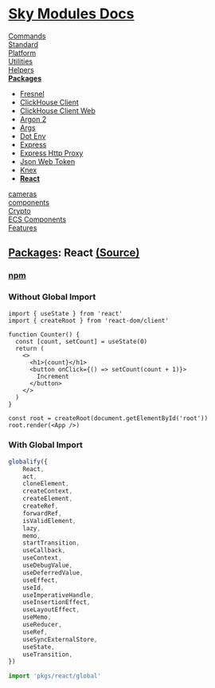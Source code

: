 <!--- This React was auto-generated using "pnpm exec sky readme" --> 

# [Sky Modules Docs](../../README.md)

[Commands](..%2F..%2F%5Fcommands%2FREADME.md)   
[Standard](..%2F..%2Fstandard%2FREADME.md)   
[Platform](..%2F..%2Fplatform%2FREADME.md)   
[Utilities](..%2F..%2Futilities%2FREADME.md)   
[Helpers](..%2F..%2Fhelpers%2FREADME.md)   
**[Packages](..%2F..%2Fpkgs%2FREADME.md)**   
* [Fresnel](..%2F..%2Fpkgs%2F%40artsy%2Ffresnel%2FREADME.md)
* [ClickHouse Client](..%2F..%2Fpkgs%2F%40clickhouse%2Fclient%2FREADME.md)
* [ClickHouse Client Web](..%2F..%2Fpkgs%2F%40clickhouse%2Fclient-web%2FREADME.md)
* [Argon 2](..%2F..%2Fpkgs%2Fargon2%2FREADME.md)
* [Args](..%2F..%2Fpkgs%2Fargs%2FREADME.md)
* [Dot Env](..%2F..%2Fpkgs%2Fdotenv%2FREADME.md)
* [Express](..%2F..%2Fpkgs%2Fexpress%2FREADME.md)
* [Express Http Proxy](..%2F..%2Fpkgs%2Fexpress-http-proxy%2FREADME.md)
* [Json Web Token](..%2F..%2Fpkgs%2Fjsonwebtoken%2FREADME.md)
* [Knex](..%2F..%2Fpkgs%2Fknex%2FREADME.md)
* **[React](..%2F..%2Fpkgs%2Freact%2FREADME.md)**
  
[cameras](..%2F..%2Fcameras%2FREADME.md)   
[components](..%2F..%2Fcomponents%2FREADME.md)   
[Crypto](..%2F..%2Fcrypto%2FREADME.md)   
[ECS Components](..%2F..%2Fecs%2FREADME.md)   
[Features](..%2F..%2Ffeatures%2FREADME.md)   

## [Packages](..%2F..%2Fpkgs%2FREADME.md): React [(Source)](..%2F..%2Fpkgs%2Freact%2F)

  
### [npm](https://www.npmjs.com/package/react)

### Without Global Import

```tsx
import { useState } from 'react'
import { createRoot } from 'react-dom/client'

function Counter() {
  const [count, setCount] = useState(0)
  return (
    <>
      <h1>{count}</h1>
      <button onClick={() => setCount(count + 1)}>
        Increment
      </button>
    </>
  )
}

const root = createRoot(document.getElementById('root'))
root.render(<App />)

```

### With Global Import

```ts
globalify({
    React,
    act,
    cloneElement,
    createContext,
    createElement,
    createRef,
    forwardRef,
    isValidElement,
    lazy,
    memo,
    startTransition,
    useCallback,
    useContext,
    useDebugValue,
    useDeferredValue,
    useEffect,
    useId,
    useImperativeHandle,
    useInsertionEffect,
    useLayoutEffect,
    useMemo,
    useReducer,
    useRef,
    useSyncExternalStore,
    useState,
    useTransition,
})

```

```ts
import 'pkgs/react/global'

```